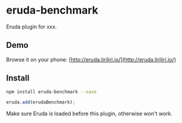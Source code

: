 # eruda-benchmark

Eruda plugin for xxx.

## Demo

Browse it on your phone: 
[http://eruda.liriliri.io/](http://eruda.liriliri.io/)

## Install

```bash
npm install eruda-benchmark --save
```

```javascript
eruda.add(erudaBenchmark);
```

Make sure Eruda is loaded before this plugin, otherwise won't work.